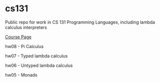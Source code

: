 # cs131
Public repo for work in CS 131 Programming Languages, including lambda calculus interpreters

[Course Page](https://cs.pomona.edu/~michael/courses/csci131f17/)

hw08 - Pi Calculus

hw07 - Typed lambda calculus

hw06 - Untyped lambda calculus

hw05 - Monads
